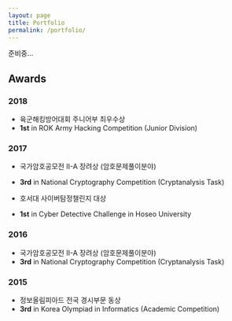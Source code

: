 ```yaml
---
layout: page
title: Portfolio
permalink: /portfolio/
---
```


준비중...

## Awards

### 2018

- 육군해킹방어대회 주니어부 최우수상
- **1st** in ROK Army Hacking Competition (Junior Division)

### 2017

- 국가암호공모전 II-A 장려상 (암호문제풀이분야)
- **3rd** in National Cryptography Competition (Cryptanalysis Task)

- 호서대 사이버탐정챌린지 대상
- **1st** in Cyber Detective Challenge in Hoseo University

### 2016

- 국가암호공모전 II-A 장려상 (암호문제풀이분야)
- **3rd** in National Cryptography Competition (Cryptanalysis Task)

### 2015

- 정보올림피아드 전국 경시부문 동상
- **3rd** in Korea Olympiad in Informatics (Academic Competition)